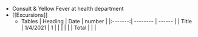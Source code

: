 - Consult & Yellow Fever at health department
- [[Excursions]]
	- Tables
	  | Heading | Date     | number |
	  |:-------:| -------- | ------ |
	  |  Title  | 1/4/2021 | 1      |
	  |         |          |        |
	  |  Total  |          |        |
	  <!-- TBLFM: @>$3=sum(@I..@-1) -->
